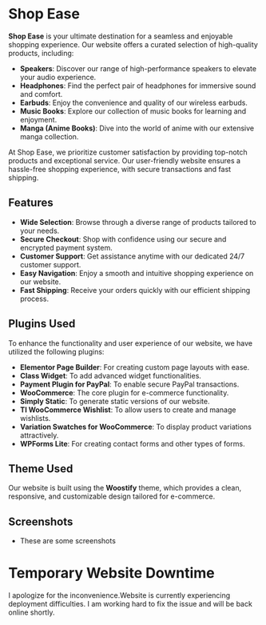 # Shop Ease

**Shop Ease** is your ultimate destination for a seamless and enjoyable shopping experience. Our website offers a curated selection of high-quality products, including:

- **Speakers**: Discover our range of high-performance speakers to elevate your audio experience.
- **Headphones**: Find the perfect pair of headphones for immersive sound and comfort.
- **Earbuds**: Enjoy the convenience and quality of our wireless earbuds.
- **Music Books**: Explore our collection of music books for learning and enjoyment.
- **Manga (Anime Books)**: Dive into the world of anime with our extensive manga collection.

At Shop Ease, we prioritize customer satisfaction by providing top-notch products and exceptional service. Our user-friendly website ensures a hassle-free shopping experience, with secure transactions and fast shipping.

## Features

- **Wide Selection**: Browse through a diverse range of products tailored to your needs.
- **Secure Checkout**: Shop with confidence using our secure and encrypted payment system.
- **Customer Support**: Get assistance anytime with our dedicated 24/7 customer support.
- **Easy Navigation**: Enjoy a smooth and intuitive shopping experience on our website.
- **Fast Shipping**: Receive your orders quickly with our efficient shipping process.

## Plugins Used

To enhance the functionality and user experience of our website, we have utilized the following plugins:

- **Elementor Page Builder**: For creating custom page layouts with ease.
- **Class Widget**: To add advanced widget functionalities.
- **Payment Plugin for PayPal**: To enable secure PayPal transactions.
- **WooCommerce**: The core plugin for e-commerce functionality.
- **Simply Static**: To generate static versions of our website.
- **TI WooCommerce Wishlist**: To allow users to create and manage wishlists.
- **Variation Swatches for WooCommerce**: To display product variations attractively.
- **WPForms Lite**: For creating contact forms and other types of forms.

## Theme Used

Our website is built using the **Woostify** theme, which provides a clean, responsive, and customizable design tailored for e-commerce.

## Screenshots

- These are some screenshots

  

# Temporary Website Downtime

I apologize for the inconvenience.Website is currently experiencing deployment difficulties. I am working hard to fix the issue and will be back online shortly.

